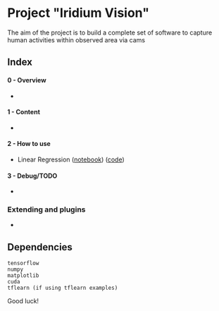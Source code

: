 # Project "Iridium Vision"
The aim of the project is to build a complete set of software to capture human activities within observed area via cams

## Index

#### 0 - Overview
-

#### 1 - Content
-

#### 2 - How to use
- Linear Regression ([notebook](https://github.com/aymericdamien/TensorFlow-Examples/blob/master/notebooks/2_BasicModels/linear_regression.ipynb)) ([code](https://github.com/aymericdamien/TensorFlow-Examples/blob/master/examples/2_BasicModels/linear_regression.py))

#### 3 - Debug/TODO
-

### Extending and plugins
-

## Dependencies
```
tensorflow
numpy
matplotlib
cuda
tflearn (if using tflearn examples)
```

Good luck!

